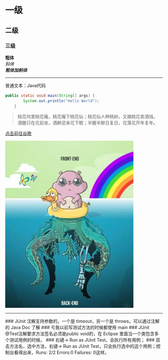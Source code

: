 # 一级
## 二级
### 三级
**粗体**<br>
*斜体*<br />
***粗体加斜体***<hr>

普通文本：Java代码<br>
<!--加上编程语言的名字-->
```java
public static void main(String[] args) {
        System.out.println("Hello World");
    }
```
<!--两个空格表示换行-->
> 桃花坞里桃花庵，桃花庵下桃花仙；桃花仙人种桃树，又摘桃花卖酒钱。  
> 酒醒只在花前坐，酒醉还来花下眠；半醒半醉日复日，花落花开年复年。  

[点击前往谷歌](https://www.google.com)


![图片不见了](https://github.com/TranskeiCastle/HelloWorld/blob/master/boot.jpg)


<hr>
### JUnit 注解支持参数的，一个是 timeout，另一个是 throws，可以通过注解的 Java Doc 了解
### 亏我以前写测试方法的时候都使用 main
### JUnit @Test注解要求方法签名必须是public void的，在 Eclipse 里面当一个类包含多个测试用例的时候，
### 右键-> Run as JUnit Test，会执行所有用例；
### 双击方法名，选中方法，右键-> Run as JUnit Test，只会执行选中的这个用例；控制台看得出来，Runs: 2/2 Errors:0 Failures: 0这样。
